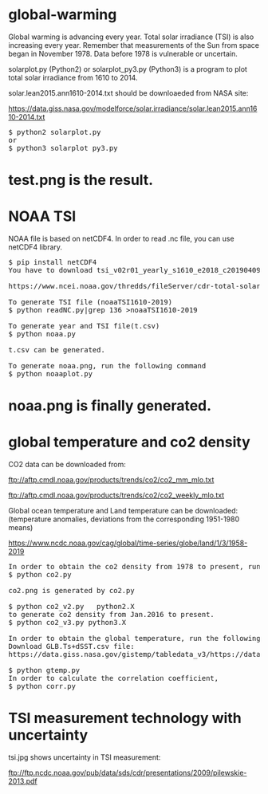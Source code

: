# global-warming
Global warming is advancing every year. Total solar irradiance (TSI) is also increasing every year.  Remember that measurements of the Sun from space began in November 1978. Data before 1978 is vulnerable or uncertain.

solarplot.py (Python2) or solarplot_py3.py (Python3) is a program to plot total solar irradiance from 1610 to 2014.

solar.lean2015.ann1610-2014.txt should be downloaeded from NASA site:

https://data.giss.nasa.gov/modelforce/solar.irradiance/solar.lean2015.ann1610-2014.txt

<pre>
$ python2 solarplot.py
or
$ python3 solarplot_py3.py
</pre>

test.png is the result.
===========
# NOAA TSI
NOAA file is based on netCDF4.
In order to read .nc file, you can use netCDF4 library.
<pre>
$ pip install netCDF4
You have to download tsi_v02r01_yearly_s1610_e2018_c20190409.nc file:

https://www.ncei.noaa.gov/thredds/fileServer/cdr-total-solar-irradiance/yearly/tsi_v02r01_yearly_s1610_e2018_c20190409.nc

To generate TSI file (noaaTSI1610-2019)
$ python readNC.py|grep 136 >noaaTSI1610-2019

To generate year and TSI file(t.csv) 
$ python noaa.py

t.csv can be generated. 

To generate noaa.png, run the following command
$ python noaaplot.py
</pre>

noaa.png is finally generated.
=======
# global temperature and co2 density
CO2 data can be downloaded from:

ftp://aftp.cmdl.noaa.gov/products/trends/co2/co2_mm_mlo.txt

ftp://aftp.cmdl.noaa.gov/products/trends/co2/co2_weekly_mlo.txt

Global ocean temperature and Land temperature can be downloaded:
(temperature anomalies, deviations from the corresponding 1951-1980 means)

https://www.ncdc.noaa.gov/cag/global/time-series/globe/land/1/3/1958-2019
<pre>
In order to obtain the co2 density from 1978 to present, run the following command.
$ python co2.py

co2.png is generated by co2.py

$ python co2_v2.py   python2.X
to generate co2 density from Jan.2016 to present.
$ python co2_v3.py python3.X

In order to obtain the global temperature, run the following command.
Download GLB.Ts+dSST.csv file:
https://data.giss.nasa.gov/gistemp/tabledata_v3/https://data.giss.nasa.gov/gistemp/tabledata_v3/GLB.Ts+dSST.csv

$ python gtemp.py
In order to calculate the correlation coefficient,
$ python corr.py
</pre>


# TSI measurement technology with uncertainty
tsi.jpg 
shows uncertainty in TSI measurement:

ftp://ftp.ncdc.noaa.gov/pub/data/sds/cdr/presentations/2009/pilewskie-2013.pdf
